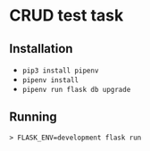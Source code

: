 # CRUD test task

## Installation
- `pip3 install pipenv`
- `pipenv install`
- `pipenv run flask db upgrade`
## Running
```
> FLASK_ENV=development flask run
```